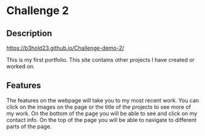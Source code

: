  # Challenge 2

 ## Description
 
 https://b3hold23.github.io/Challenge-demo-2/

 This is my first portfolio. This site contains other projects I have created or worked on.

 ## Features

 The features on the webpage will take you to my most recent work. You can click on the images on the page or the title of the projects to see more of my work. On the bottom of the page you will be able to see and click on my contact info. On the top of the page you will be able to navigate to different parts of the page. 
